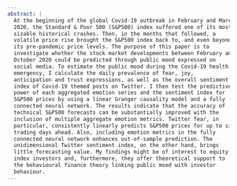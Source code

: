 ```yaml
---
abstract: |
  At the beginning of the global Covid-19 outbreak in February and March
  2020, the Standard & Poor 500 (S&P500) index suffered one of its most
  sizable historical crashes. Then, in the months that followed, a
  volatile price rise brought the S&P500 index back to, and even beyond,
  its pre-pandemic price levels. The purpose of this paper is to
  investigate whether the stock market developments between February and
  October 2020 could be predicted through public mood expressed on
  social media. To estimate the public mood during the Covid-19 health
  emergency, I calculate the daily prevalence of fear, joy,
  anticipation and trust expressions, as well as the overall sentiment
  index of Covid-19 themed posts on Twitter. I then test the predictive
  power of each aggregated emotion series and the sentiment index for
  S&P500 prices by using a linear Granger causality model and a fully
  connected neural network. The results indicate that the accuracy of
  technical S&P500 forecasts can be substantially improved with the
  inclusion of multiple aggregate emotion metrics. Twitter fear, in
  particular, consistently linearly predicts S&P500 prices for up to six
  trading days ahead. Also, including emotion metrics in the fully
  connected neural network enhances out-of-sample prediction. The
  unidimensional Twitter sentiment index, on the other hand, brings
  little forecasting value. My findings might be of interest to equity
  index investors and, furthermore, they offer theoretical support to
  the behavioural finance theory linking public mood with investor
  behaviour.
---
```



